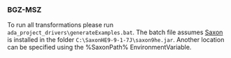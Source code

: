 ### BGZ-MSZ
To run all transformations please run `ada_project_drivers\generateExamples.bat`. The batch file assumes [Saxon](http://saxon.sourceforge.net) is installed in the folder `C:\SaxonHE9-9-1-7J\saxon9he.jar`. Another location can be specified using the %SaxonPath% EnvironmentVariable.

